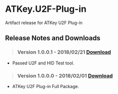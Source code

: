 # ATKey.U2F-Plug-in
Artifact release for ATKey U2F Plug-in

## Release Notes and Downloads

> ### Version 1.0.0.1 - 2018/02/21 [Download](https://github.com/AuthenTrend/ATKey.U2F-Plug-in/releases/download/v1.0.0.1/ATKeyU2FPlug-in_Setup_v1.0.0.1.zip)
- Passed U2F and HID Test tool.

> ### Version 1.0.0.0 - 2018/02/01 [Download](https://github.com/AuthenTrend/ATKey.U2F-Plug-in/releases/download/v1.0.0.0/ATKeyU2FPlugin_Setup_v1.0.0.0.zip)
- ATKey U2F Plug-in Full Package.
